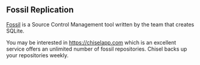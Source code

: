 ## Fossil Replication

[Fossil](https://fossil-scm.org/home/doc/trunk/www/index.wiki) is a Source Control Management tool written by the team that creates SQLite.

You may be interested in https://chiselapp.com which is an excellent service offers an unlimited number of fossil repositories.  Chisel backs up your repositories weekly.

